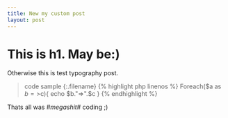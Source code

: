 ```yaml
---
title: New my custom post
layout: post
---
```


# This is h1. May be:)

Otherwise this is test typography post. 

>code sample
{:.filename}
{% highlight php linenos %}
Foreach($a as $b=>$c){
	echo $b."=>".$c
}
{% endhighlight %}

Thats all was #*_megashit_*# coding ;)
